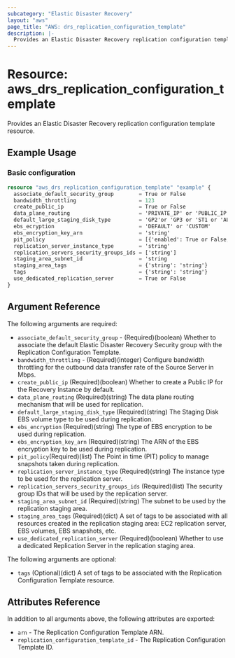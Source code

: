 ```yaml
---
subcategory: "Elastic Disaster Recovery"
layout: "aws"
page_title: "AWS: drs_replication_configuration_template"
description: |-
  Provides an Elastic Disaster Recovery replication configuration template resource.
---
```


# Resource: aws_drs_replication_configuration_template

Provides an Elastic Disaster Recovery replication configuration template resource.

## Example Usage

### Basic configuration

```terraform
resource "aws_drs_replication_configuration_template" "example" {
  associate_default_security_group        = True or False
  bandwidth_throttling                    = 123
  create_public_ip                        = True or False
  data_plane_routing                      = 'PRIVATE_IP' or 'PUBLIC_IP'
  default_large_staging_disk_type         = 'GP2'or 'GP3 or 'ST1 or 'AUTO
  ebs_ecryption                           = 'DEFAULT' or 'CUSTOM'
  ebs_encryption_key_arn                  = 'string'
  pit_policy                              = [{'enabled': True or False, 'interval':123}]
  replication_server_instance_type        = 'string'
  replication_servers_security_groups_ids = ['string']
  staging_area_subnet_id                  = 'string
  staging_area_tags                       = {'string': 'string'}
  tags                                    = {'string': 'string'}
  use_dedicated_replication_server        = True or False
}
```

## Argument Reference

The following arguments are required:

* `associate_default_security_group` - (Required)(boolean)  Whether to associate the default Elastic Disaster Recovery Security group with the Replication Configuration Template.
* `bandwidth_throttling` - (Required)(integer) Configure bandwidth throttling for the outbound data transfer rate of the Source Server in Mbps.
* `create_public_ip` (Required)(boolean) Whether to create a Public IP for the Recovery Instance by default.
* `data_plane_routing` (Required)(string) The data plane routing mechanism that will be used for replication.
* `default_large_staging_disk_type` (Required)(string) The Staging Disk EBS volume type to be used during replication.
* `ebs_encryption` (Required)(string) The type of EBS encryption to be used during replication.
* `ebs_encryption_key_arn` (Required)(string) The ARN of the EBS encryption key to be used during replication.
* `pit_policy`(Required)(list) The Point in time (PIT) policy to manage snapshots taken during replication.
* `replication_server_instance_type` (Required)(string) The instance type to be used for the replication server.
* `replication_servers_security_groups_ids` (Required)(list) The security group IDs that will be used by the replication server.
* `staging_area_subnet_id` (Required)(string) The subnet to be used by the replication staging area.
* `staging_area_tags` (Required)(dict) A set of tags to be associated with all resources created in the replication staging area: EC2 replication server, EBS volumes, EBS snapshots, etc.
* `use_dedicated_replication_server` (Required)(boolean) Whether to use a dedicated Replication Server in the replication staging area.

The following arguments are optional:

* `tags` (Optional)(dict) A set of tags to be associated with the Replication Configuration Template resource.

## Attributes Reference

In addition to all arguments above, the following attributes are exported:

* `arn` - The Replication Configuration Template ARN.
* `replication_configuration_template_id` - The Replication Configuration Template ID.



